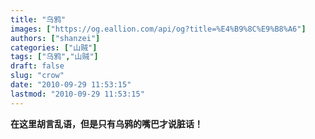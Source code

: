 ```yaml
---
title: "乌鸦"
images: ["https://og.eallion.com/api/og?title=%E4%B9%8C%E9%B8%A6"]
authors: ["shanzei"]
categories: ["山贼"]
tags: ["乌鸦","山贼"]
draft: false
slug: "crow"
date: "2010-09-29 11:53:15"
lastmod: "2010-09-29 11:53:15"
---
```


<strong > 在这里胡言乱语，但是只有乌鸦的嘴巴才说脏话！</strong>
